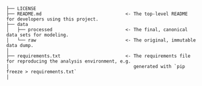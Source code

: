 

    ├── LICENSE
    ├── README.md                               <- The top-level README for developers using this project.
    ├── data
    │   ├── processed                           <- The final, canonical data sets for modeling.
    │   └── raw                                 <- The original, immutable data dump.
    │
    ├── requirements.txt                        <- The requirements file for reproducing the analysis environment, e.g.
    │                                              generated with `pip freeze > requirements.txt`
    │

